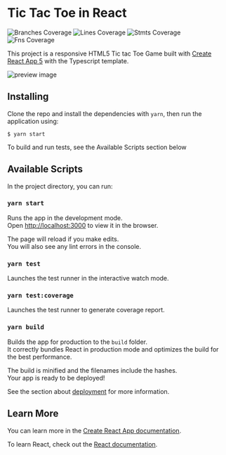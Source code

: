 # Tic Tac Toe in React

![Branches Coverage](/badges/badge-branches.svg)
![Lines Coverage](/badges/badge-lines.svg)
![Stmts Coverage](/badges/badge-statements.svg)
![Fns Coverage](/badges/badge-functions.svg)

This project is a responsive HTML5 Tic tac Toe Game built with
[Create React App 5](https://github.com/facebook/create-react-app) with the Typescript template.

![preview image](preview.png)

## Installing

Clone the repo and install the dependencies with `yarn`,
then run the application using:

```shell
$ yarn start
```

To build and run tests, see the Available Scripts section
below

## Available Scripts

In the project directory, you can run:

### `yarn start`

Runs the app in the development mode.\
Open [http://localhost:3000](http://localhost:3000) to view it in the browser.

The page will reload if you make edits.\
You will also see any lint errors in the console.

### `yarn test`

Launches the test runner in the interactive watch mode.

### `yarn test:coverage`

Launches the test runner to generate coverage report.

### `yarn build`

Builds the app for production to the `build` folder.\
It correctly bundles React in production mode and optimizes the build for the best performance.

The build is minified and the filenames include the hashes.\
Your app is ready to be deployed!

See the section about [deployment](https://facebook.github.io/create-react-app/docs/deployment) for more information.

## Learn More

You can learn more in the [Create React App documentation](https://facebook.github.io/create-react-app/docs/getting-started).

To learn React, check out the [React documentation](https://reactjs.org/).
